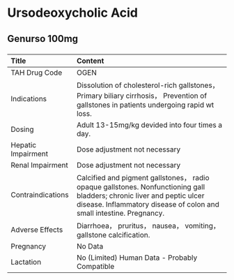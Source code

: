 # Ursodeoxycholic Acid

## Genurso 100mg

##### 

| Title              | Content                                                                                                                                                                                         |
|:-------------------|:------------------------------------------------------------------------------------------------------------------------------------------------------------------------------------------------|
| TAH Drug Code      | OGEN                                                                                                                                                                                            |
| Indications        | Dissolution of cholesterol-rich gallstones， Primary biliary cirrhosis， Prevention of gallstones in patients undergoing rapid wt loss.                                                         |
| Dosing             | Adult 13-15mg/kg devided into four times a day.                                                                                                                                                 |
| Hepatic Impairment | Dose adjustment not necessary                                                                                                                                                                   |
| Renal Impairment   | Dose adjustment not necessary                                                                                                                                                                   |
| Contraindications  | Calcified and pigment gallstones， radio opaque gallstones. Nonfunctioning gall bladders; chronic liver and peptic ulcer disease. Inflammatory disease of colon and small intestine. Pregnancy. |
| Adverse Effects    | Diarrhoea， pruritus， nausea， vomiting， gallstone calcification.                                                                                                                             |
| Pregnancy          | No Data                                                                                                                                                                                         |
| Lactation          | No (Limited) Human Data - Probably Compatible                                                                                                                                                   |


